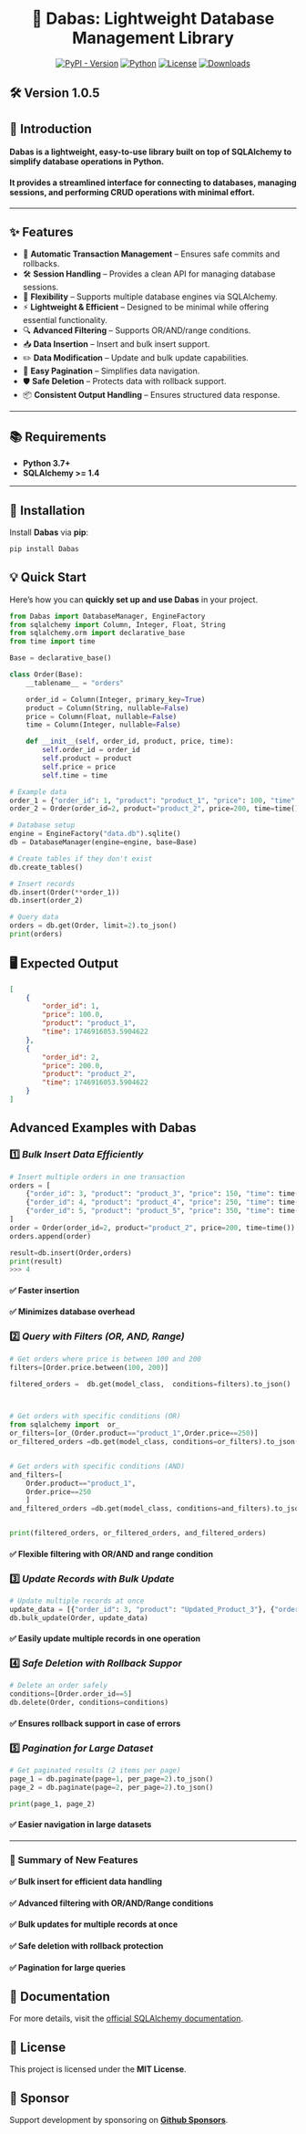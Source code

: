 <h1 align="center">🚀 Dabas: Lightweight Database Management Library</h1>

<p align="center">
<a href="https://pypi.org/project/Dabas/"><img src="https://img.shields.io/pypi/v/Dabas?style=plastic" alt="PyPI - Version"></a>
<a href="https://github.com/abbas-bachari/Dabas"><img src="https://img.shields.io/badge/Python%20-3.7+-green?style=plastic&logo=Python" alt="Python"></a>
  <a href="https://pypi.org/project/Dabas/"><img src="https://img.shields.io/pypi/l/Dabas?style=plastic" alt="License"></a>
  <a href="https://pepy.tech/project/Dabas"><img src="https://pepy.tech/badge/Dabas?style=flat-plastic" alt="Downloads"></a>
</p>

## 🛠️ Version 1.0.5

## 🌟 **Introduction**

#### **Dabas** is a lightweight, easy-to-use library built on top of **SQLAlchemy** to simplify database operations in Python.  
#### It provides a streamlined interface for **connecting to databases**, **managing sessions**, and **performing CRUD operations** with minimal effort.

---

## ✨ **Features**

- 🔁 **Automatic Transaction Management** – Ensures safe commits and rollbacks.
- 🛠️ **Session Handling** – Provides a clean API for managing database sessions.
- 🔗 **Flexibility** – Supports multiple database engines via SQLAlchemy.
- ⚡ **Lightweight & Efficient** – Designed to be minimal while offering essential functionality.
- 🔍 **Advanced Filtering** – Supports OR/AND/range conditions.
- 📥 **Data Insertion** – Insert and bulk insert support.
- ✏️ **Data Modification** – Update and bulk update capabilities.
- 📄 **Easy Pagination** – Simplifies data navigation.
- 🛡️ **Safe Deletion** – Protects data with rollback support.
- 📦 **Consistent Output Handling** – Ensures structured data response.

---

## 📚 **Requirements**

- **Python 3.7+**
- **SQLAlchemy >= 1.4**

---

## 🔧 **Installation**

Install **Dabas** via **pip**:

```bash
pip install Dabas
```

## 💡 **Quick Start**

Here’s how you can **quickly set up and use Dabas** in your project.

```python
from Dabas import DatabaseManager, EngineFactory
from sqlalchemy import Column, Integer, Float, String
from sqlalchemy.orm import declarative_base
from time import time

Base = declarative_base()

class Order(Base):
    __tablename__ = "orders"

    order_id = Column(Integer, primary_key=True)
    product = Column(String, nullable=False)
    price = Column(Float, nullable=False)
    time = Column(Integer, nullable=False)

    def __init__(self, order_id, product, price, time):
        self.order_id = order_id
        self.product = product
        self.price = price
        self.time = time

# Example data
order_1 = {"order_id": 1, "product": "product_1", "price": 100, "time": time()}
order_2 = Order(order_id=2, product="product_2", price=200, time=time())

# Database setup
engine = EngineFactory("data.db").sqlite()
db = DatabaseManager(engine=engine, base=Base)

# Create tables if they don't exist
db.create_tables()

# Insert records
db.insert(Order(**order_1))
db.insert(order_2)

# Query data
orders = db.get(Order, limit=2).to_json()
print(orders)
```

## 🖥️ **Expected Output**

```json
[
    {
        "order_id": 1,
        "price": 100.0,
        "product": "product_1",
        "time": 1746916053.5904622
    },
    {
        "order_id": 2,
        "price": 200.0,
        "product": "product_2",
        "time": 1746916053.5904622
    }
]
```

## **Advanced Examples with Dabas**

### 1️⃣ ***Bulk Insert Data Efficiently***

```python
# Insert multiple orders in one transaction
orders = [
    {"order_id": 3, "product": "product_3", "price": 150, "time": time()},
    {"order_id": 4, "product": "product_4", "price": 250, "time": time()},
    {"order_id": 5, "product": "product_5", "price": 350, "time": time()},
]
order = Order(order_id=2, product="product_2", price=200, time=time())
orders.append(order)

result=db.insert(Order,orders)
print(result)
>>> 4
```

#### ✅ Faster insertion

#### ✅ Minimizes database overhead



### 2️⃣ ***Query with Filters (OR, AND, Range)***

```python
# Get orders where price is between 100 and 200
filters=[Order.price.between(100, 200)]

filtered_orders =  db.get(model_class,  conditions=filters).to_json()



# Get orders with specific conditions (OR)
from sqlalchemy import  or_
or_filters=[or_(Order.product=="product_1",Order.price==250)]
or_filtered_orders =db.get(model_class, conditions=or_filters).to_json()


# Get orders with specific conditions (AND)
and_filters=[
    Order.product=="product_1",
    Order.price==250
    ]
and_filtered_orders =db.get(model_class, conditions=and_filters).to_json()


print(filtered_orders, or_filtered_orders, and_filtered_orders)
```

#### ✅ **Flexible filtering with OR/AND and range condition**


### 3️⃣ ***Update Records with Bulk Update***

```python
# Update multiple records at once
update_data = [{"order_id": 3, "product": "Updated_Product_3"}, {"order_id": 4, "price": 275}]
db.bulk_update(Order, update_data)
```

#### ✅ **Easily update multiple records in one operation**

### 4️⃣ ***Safe Deletion with Rollback Suppor***

```python
# Delete an order safely
conditions=[Order.order_id==5]
db.delete(Order, conditions=conditions)
```

#### ✅ **Ensures rollback support in case of errors**


### 5️⃣ ***Pagination for Large Dataset***

```python
# Get paginated results (2 items per page)
page_1 = db.paginate(page=1, per_page=2).to_json()
page_2 = db.paginate(page=2, per_page=2).to_json()

print(page_1, page_2)
```

#### ✅ **Easier navigation in large datasets**

---

### 🎯 Summary of New Features

#### ✅ Bulk insert for efficient data handling
#### ✅ Advanced filtering with OR/AND/Range conditions
#### ✅ Bulk updates for multiple records at once
#### ✅ Safe deletion with rollback protection
#### ✅ Pagination for large queries


## 📖 **Documentation**

For more details, visit the [official SQLAlchemy documentation](https://docs.sqlalchemy.org/).

## 📜 **License**

This project is licensed under the **MIT License**.

## 💖 **Sponsor** 

Support development by sponsoring on **[Github Sponsors](https://github.com/sponsors/abbas-bachari)**.
